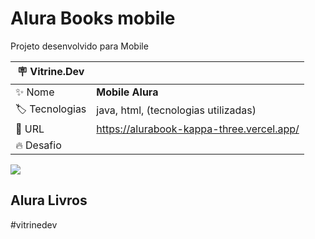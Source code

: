 # Alura Books mobile

Projeto desenvolvido para Mobile

| :placard: Vitrine.Dev |     |
| -------------  | --- |
| :sparkles: Nome        | **Mobile Alura**
| :label: Tecnologias | java, html, (tecnologias utilizadas)
| :rocket: URL         | https://alurabook-kappa-three.vercel.app/
| :fire: Desafio     | 

<!-- Inserir imagem com a #vitrinedev ao final do link -->
![](https://via.placeholder.com/1200x500.png?text=imagem+lindona+do+meu+projeto#vitrinedev)

##  Alura Livros

#vitrinedev
